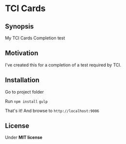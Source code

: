 # TCI Cards

## Synopsis

My TCI Cards Completion test

## Motivation

I've created this for a completion of a test required by TCI.

## Installation

Go to project folder

Run 
`npm install`
`gulp`

That's it! And browse to `http://localhost:9006`

## License

Under **MIT license**